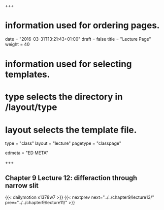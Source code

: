 +++
# information used for ordering pages.
date = "2016-03-31T13:21:43+01:00"
draft = false
title = "Lecture Page"
weight = 40

# information used for selecting templates.
# type selects the directory in /layout/type
# layout selects the template file.

type   = "class"
layout = "lecture"
pagetype = "classpage"





edmeta = "ED META"

+++
## Chapter 9 Lecture 12: differaction through narrow slit
{{< dailymotion x1378w7 >}}
{{< nextprev next="../../chapter9/lecture13/"     prev="../../chapter9/lecture11/"  >}}

